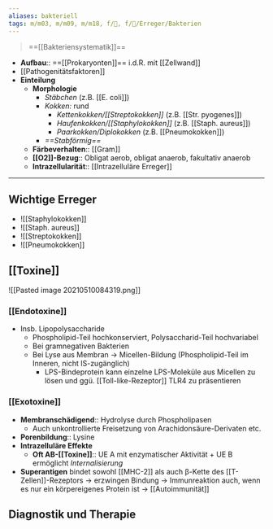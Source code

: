 ```yaml
---
aliases: bakteriell
tags: m/m03, m/m09, m/m18, f/🦠, f/🦠/Erreger/Bakterien
---
```

> ==[[Bakteriensystematik]]==
- **Aufbau**:: ==[[Prokaryonten]]== i.d.R. mit [[Zellwand]]
- [[Pathogenitätsfaktoren]]
- **Einteilung**
	- **Morphologie**
		- *Stäbchen* (z.B. [[E. coli]])
		- *Kokken:* rund
			- *Kettenkokken/[[Streptokokken]]* (z.B. [[Str. pyogenes]])
			- *Haufenkokken/[[Staphylokokken]]* (z.B. [[Staph. aureus]])
			- *Paarkokken/Diplokokken* (z.B. [[Pneumokokken]])
		- *==Stabförmig==*
	- **Färbeverhalten**:: [[Gram]]
	- **[[O2]]-Bezug**:: Obligat aerob, obligat anaerob, fakultativ anaerob
	- **Intrazellularität**:: [[Intrazelluläre Erreger]]

---
## Wichtige Erreger
- ![[Staphylokokken]]
- ![[Staph. aureus]]
- ![[Streptokokken]]
- ![[Pneumokokken]]


##  [[Toxine]]
![[Pasted image 20210510084319.png]]
### [[Endotoxine]]
- Insb. Lipopolysaccharide
	- Phospholipid-Teil hochkonserviert, Polysaccharid-Teil hochvariabel
	- Bei gramnegativen Bakterien
	- Bei Lyse aus Membran → Micellen-Bildung (Phospholipid-Teil im Inneren, nicht IS-zugänglich)
		- LPS-Bindeprotein kann einzelne LPS-Moleküle aus Micellen zu lösen und ggü. [[Toll-like-Rezeptor]] TLR4 zu präsentieren

### [[Exotoxine]]
- **Membranschädigend**:: Hydrolyse durch Phospholipasen
	- Auch unkontrollierte Freisetzung von Arachidonsäure-Derivaten etc.
- **Porenbildung**:: Lysine
- **Intrazelluläre Effekte**
	- **Oft AB-[[Toxine]]**:: UE A mit enzymatischer Aktivität + UE B ermöglicht *Internalisierung*
- **Superantigen** bindet sowohl [[MHC-2]] als auch β-Kette des [[T-Zellen]]-Rezeptors → erzwingen Bindung → Immunreaktion auch, wenn es nur ein körpereigenes Protein ist → [[Autoimmunität]]


## Diagnostik und Therapie